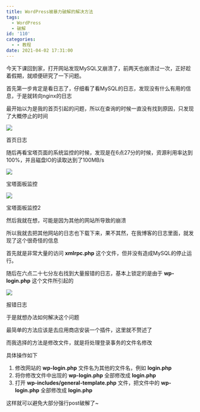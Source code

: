 ```yaml
---
title: WordPress被暴力破解的解决方法
tags:
  - WordPress
  - 破解
id: '110'
categories:
  - - 教程
date: 2021-04-02 17:31:00
---
```


今天下课回到家，打开网站发现MySQL又崩溃了，前两天也崩溃过一次，正好趁着假期，就顺便研究了一下问题。

首先第一步肯定是看日志了，仔细看了看MySQL的日志，发现没有什么有用的信息，于是就转向nginx的日志

最开始以为是我的首页引起的问题，所以在查询的时候一直没有找到原因，只发现了大概停止的时间

[![](https://blog.imwcr.cn/wp-content/uploads/2021/04/1-scaled.jpg)](https://blog.imwcr.cn/wp-content/uploads/2021/04/1-scaled.jpg)

首页日志

随后再看宝塔页面的系统监控的时候，发现是在6点27分的时候，资源利用率达到100%，并且磁盘IO的读取达到了100MB/s

[![](https://blog.imwcr.cn/wp-content/uploads/2021/04/2.jpg)](https://blog.imwcr.cn/wp-content/uploads/2021/04/2.jpg)

宝塔面板监控

[![](https://blog.imwcr.cn/wp-content/uploads/2021/04/3.jpg)](https://blog.imwcr.cn/wp-content/uploads/2021/04/3.jpg)

宝塔面板监控2

然后我就在想，可能是因为其他的网站所导致的崩溃

所以我就去把其他网站的日志也下载下来，果不其然，在我博客的日志里面，就发现了这个很奇怪的信息

首先就是非常大量的访问 **xmlrpc.php** 这个文件，但并没有造成MySQL的停止运行。

随后在六点二十七分左右找到大量报错的日志，基本上锁定的是由于 **wp-login.php** 这个文件所引起的

[![](https://blog.imwcr.cn/wp-content/uploads/2021/04/4-scaled.jpg)](https://blog.imwcr.cn/wp-content/uploads/2021/04/4-scaled.jpg)

报错日志

于是就想办法如何解决这个问题

最简单的方法应该是去应用商店安装一个插件，这里就不赘述了

而我选择的方法是修改文件，就是将处理登录事务的文件名修改

具体操作如下

1.  修改网站的 **wp-login.php** 文件名为其他的文件名，例如 **login.php**
2.  将你修改文件中出现的 **wp-login.php** 全部修改成 **login.php**
3.  打开 **wp-includes/general-template.php** 文件，把文件中的 **wp-login.php** 全部修改成 **login.php**

这样就可以避免大部分强行post破解了~
